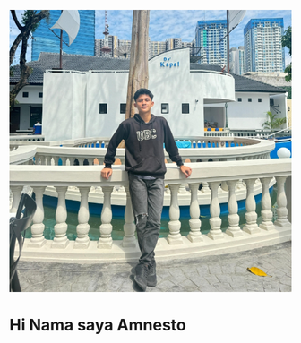 ![logo](https://github.com/Neztho05/Neztho05/blob/main/IMG-20240611-WA0049_1.jpg)
<br>
<h1>
Hi Nama saya Amnesto </h1>

